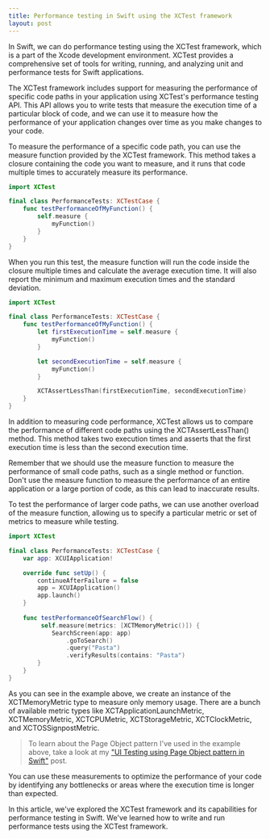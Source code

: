```yaml
---
title: Performance testing in Swift using the XCTest framework
layout: post
---
```


In Swift, we can do performance testing using the XCTest framework, which is a part of the Xcode development environment. XCTest provides a comprehensive set of tools for writing, running, and analyzing unit and performance tests for Swift applications.

The XCTest framework includes support for measuring the performance of specific code paths in your application using XCTest's performance testing API. This API allows you to write tests that measure the execution time of a particular block of code, and we can use it to measure how the performance of your application changes over time as you make changes to your code.

To measure the performance of a specific code path, you can use the measure function provided by the XCTest framework. This method takes a closure containing the code you want to measure, and it runs that code multiple times to accurately measure its performance.

```swift
import XCTest

final class PerformanceTests: XCTestCase {
    func testPerformanceOfMyFunction() {
        self.measure {
            myFunction()
        }
    }
}
```

When you run this test, the measure function will run the code inside the closure multiple times and calculate the average execution time. It will also report the minimum and maximum execution times and the standard deviation.

```swift
import XCTest

final class PerformanceTests: XCTestCase {
    func testPerformanceOfMyFunction() {
        let firstExecutionTime = self.measure {
            myFunction()
        }

        let secondExecutionTime = self.measure {
            myFunction()
        }

        XCTAssertLessThan(firstExecutionTime, secondExecutionTime)
    }
}
```

In addition to measuring code performance, XCTest allows us to compare the performance of different code paths using the XCTAssertLessThan() method. This method takes two execution times and asserts that the first execution time is less than the second execution time.

Remember that we should use the measure function to measure the performance of small code paths, such as a single method or function. Don't use the measure function to measure the performance of an entire application or a large portion of code, as this can lead to inaccurate results.

To test the performance of larger code paths, we can use another overload of the measure function, allowing us to specify a particular metric or set of metrics to measure while testing.

```swift
import XCTest

final class PerformanceTests: XCTestCase {
    var app: XCUIApplication!

    override func setUp() {
        continueAfterFailure = false
        app = XCUIApplication()
        app.launch()
    }
    
    func testPerformanceOfSearchFlow() {
         self.measure(metrics: [XCTMemoryMetric()]) {
            SearchScreen(app: app)
                .goToSearch()
                .query("Pasta")
                .verifyResults(contains: "Pasta")
        }
    }
}
```

As you can see in the example above, we create an instance of the XCTMemoryMetric type to measure only memory usage. There are a bunch of available metric types like XCTApplicationLaunchMetric, XCTMemoryMetric, XCTCPUMetric, XCTStorageMetric, XCTClockMetric, and XCTOSSignpostMetric.

> To learn about the Page Object pattern I've used in the example above, take a look at my ["UI Testing using Page Object pattern in Swift"](/2021/03/24/ui-testing-using-page-object-pattern-in-swift/) post.

You can use these measurements to optimize the performance of your code by identifying any bottlenecks or areas where the execution time is longer than expected.

In this article, we've explored the XCTest framework and its capabilities for performance testing in Swift. We've learned how to write and run performance tests using the XCTest framework.
